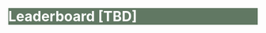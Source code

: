 <br>
<div class="widewrapper pagetitle">
  <div class="container" style="background-color:#617863">
    <h1 style="color:white;">Leaderboard [TBD]</h1>
  </div>
</div>
<br>